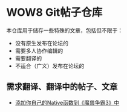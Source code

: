# WOW8 Git帖子仓库

本仓库用于储存一些特殊的文章，包括但不限于：

* 没有原生发布在论坛的
* 需要多人协作编辑的
* 需要翻译的
* 不适合（广义）发布在论坛的

## 需求翻译、翻译中的帖子、文章

* [添加你自己的Native函数到《魔兽争霸3》中](./post/adding-your-own-natives-to-warcraft-iii.md)